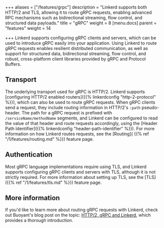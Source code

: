 +++
aliases = ["/features/grpc"]
description = "Linkerd supports both HTTP/2 and TLS, allowing it to route gRPC requests, enabling advanced RPC mechanisms such as bidirectional streaming, flow control, and structured data payloads."
title = "gRPC"
weight = 8
[menu.docs]
parent = "features"
weight = 14

+++
Linkerd supports configuring gRPC clients and servers, which can be used to
introduce gRPC easily into your application. Using Linkerd to route gRPC
requests enables resilient distributed communication, as well as support for
structured data, bidirectional streaming, flow control, and robust,
cross-platform client libraries provided by gRPC and Protocol Buffers.

## Transport

The underlying transport used for gRPC is HTTP/2. Linkerd supports [configuring
HTTP/2 enabled routers]({{% linkerdconfig "http-2-protocol" %}}), which can also
be used to route gRPC requests. When gRPC clients send a request, they include
routing information in HTTP/2's `:path` pseudo-header. The path for a gRPC
request is prefixed with `/serviceName/methodName` segments, and Linkerd can be
configured to read the value of that header and route requests accordingly,
using the [Header Path Identifier]({{% linkerdconfig "header-path-identifier"
%}}). For more information on how Linkerd routes requests, see the [Routing](
{{% ref "/1/features/routing.md" %}}) feature page.

## Authentication

Most gRPC language implementations require using TLS, and Linkerd supports
configuring gRPC clients and servers with TLS, although it is not strictly
required. For more information about setting up TLS, see the [TLS]({{% ref
"/1/features/tls.md" %}}) feature page.

## More information

If you'd like to learn more about routing gRPC requests with Linkerd, check out
Buoyant's blog post on the topic:
[HTTP/2, gRPC and Linkerd](https://blog.buoyant.io/2017/01/10/http2-grpc-and-linkerd/),
which provides a thorough introduction.

